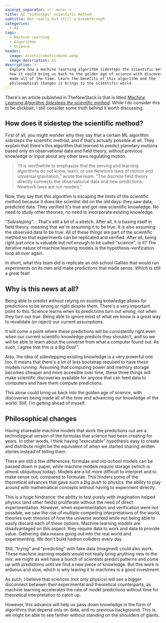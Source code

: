 ```yaml
---
excerpt_separator: <!--more-->
title: AI "sidesteps" scientific method
subtitle: Not really but still a breakthrough
categories:
  - AI
tags:
  - Machine Learning
  - Algorithms
  - Science
header:
  image: assets/roboticskunk.webp
  image_description: AI
description: >-
  Explore how a machine learning algorithm sidesteps the scientific method and
  how it could bring us back to the golden age of science with discoveries being
  made all of the time. Learn the benefits of this algorithm and the
  philosophical changes it brings to the scientific world.
---
```



There's an article published in TheNewStack.io that is titled _[Machine Learning Algorithm Sidesteps the scientific method](https://thenewstack.io/machine-learning-algorithm-sidesteps-the-scientific-method/)_. While I do consider this to be clickbait, I still consider some truth behind it worth discussing.

<!--more-->

## How does it sidestep the scientific method?

First of all, you might wonder why they say that a certain ML algorithm _sidesteps_ the scientific method, and if that's actually possible at all. They explain that there's this algorithm that learned to predict planetary motions based only on observational data and field theory, without previous knowledge or input about any other laws regulating motion.

> “It is worthwhile to emphasize that the serving and learning algorithms do not know, learn, or use Newton’s laws of motion and universal gravitation,” wrote the team. “The discrete field theory directly connects the observational data and new predictions. Newton’s laws are not needed.”

Now, they say that this algorithm is escaping the limits of the scientific method because it does like scientist did on the old days: they saw data, predicted data. They verified it's true and got new scientific knowledge. No need to study other theories, no need to incorporate existing knowledge.

_"Sidesteping"_... That's still a bit of a stretch. After all, it _is_ basing itself in field theory, meaning that we're assuming it to be true. It is also assuming the observed data to be true. All of these things are part of the scientific method so that experiments can be replicated and verified. After all, being right just once is valuable but not enough to be called "science", is it? The iterative nature of machine learning models is the hypothesis-verification loop all over again.

In short, what this team did is replicate an old-school Galileo that would run experiments on its own and make predictions that made sense. Which is still a great feat!

## Why is this news at all?

Being able to predict without relying on existing knowledge allows for predictions to be wrong or right _despite_ them. There's a very important point to this. Science learns when its predictions turn out _wrong_, not when they turn out _true_. Being able to ignore most of what we know is a great way to revalidate (or reject) our current assumptions.

It will come a point where these predictions will be consistently right even when our current scientific knowledge predicts they shouldn't, and so we will be able to learn about the universe from what a computer found out. As such, I agree that this is a _Big Deal™_.

Also, the idea of sidestepping existing knowledge is a very powerful one too. It means that there's a lot of less bootstrap required to have these models running. Assuming that computing power and memory storage becomes cheaper and more accesible over time, these three things will make scientific discoveries available for anyone that can feed data to computers and have them compute predictions.

This alone could bring us back into the golden age of science, with discoveries being made all of the time and advancing our knowledge of the world. Still, I'm getting ahead of myself.

## Philosophical changes

Having shareable machine models that work the predictions out are a technological version of the formulas that science had been creating for years. In other words, I think having "executable" hypothesis easy to create and distribute might be the equivalent of when we started sharing written stories instead of telling them.

There are still a few differences: formulas and old-school models can be passed down in paper, while machine models require storage (which is almost ubiquitous today). Models are a lot more difficult to interpret and to make sense out, compared to formulae. This hinders some of the theoretical advances that gave such a big push to physics: the ability to play around with mathematical concepts without having to experiment directly.

This is a huge hindrance: the ability to test purely with imagination helped physics (and other fields) proliferate without the need of direct experimentation. However, when experimentation and verification were not possible, we saw the rise of multiple competing interpretations of the world, theories over theories of how the universe worked while not being able to easily discard each of these options. Machine learning models are disadvantaged on this aspect: they require data to work and data to provide value. Gathering data means going out into the real world and experimenting. We don't build hadron colliders every day.

Still, "trying" and "predicting" with fake data (imagined) could also work. These machine learning models would not really bring anything new to the mix: we might as well have a bunch of scientists predict patterns and come up with predictions until we find a new piece of knowledge. But this work is arduous and slow, which is why leaving it to machines is a good investment.

As such, I believe that sciences (not only physics) will see a bigger disconnect between their experimental and theoretical counterparts, as machine learning accelerates the rate of model predictions without time for theoretical interpretation to catch up.

However, this advance will help us pass down knowledge in the form of algorithms that depend only on data, and no previous background. This is, we might be able to see farther without standing on the shoulders of giants.